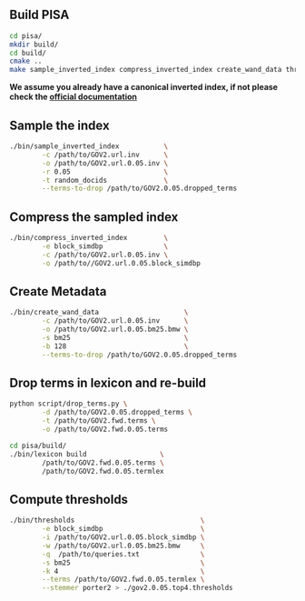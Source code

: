 ## Build PISA

```sh
cd pisa/
mkdir build/
cd build/
cmake ..
make sample_inverted_index compress_inverted_index create_wand_data thresholds lexicon
```

**We assume you already have a canonical inverted index, if not please check the [official documentation](https://pisa.readthedocs.io/)** 

## Sample the index
```sh
./bin/sample_inverted_index           \
        -c /path/to/GOV2.url.inv      \
        -o /path/to/GOV2.url.0.05.inv \
        -r 0.05                       \
        -t random_docids              \
        --terms-to-drop /path/to/GOV2.0.05.dropped_terms
```
## Compress the sampled index
```sh
./bin/compress_inverted_index         \
        -e block_simdbp               \
        -c /path/to/GOV2.url.0.05.inv \
        -o /path/to//GOV2.url.0.05.block_simdbp
```

## Create Metadata
```sh
./bin/create_wand_data                     \
        -c /path/to/GOV2.url.0.05.inv      \
        -o /path/to/GOV2.url.0.05.bm25.bmw \
        -s bm25                            \
        -b 128                             \
        --terms-to-drop /path/to/GOV2.0.05.dropped_terms
```

## Drop terms in lexicon and re-build

```sh
python script/drop_terms.py \
        -d /path/to/GOV2.0.05.dropped_terms \
        -t /path/to/GOV2.fwd.terms \
        -o /path/to/GOV2.fwd.0.05.terms
```

```sh
cd pisa/build/
./bin/lexicon build                  \
        /path/to/GOV2.fwd.0.05.terms \
        /path/to/GOV2.fwd.0.05.termlex
```

## Compute thresholds

```sh
./bin/thresholds                               \
        -e block_simdbp                        \
        -i /path/to/GOV2.url.0.05.block_simdbp \
        -w /path/to/GOV2.url.0.05.bm25.bmw     \
        -q  /path/to/queries.txt               \
        -s bm25                                \
        -k 4                                   \
        --terms /path/to/GOV2.fwd.0.05.termlex \
        --stemmer porter2 > ./gov2.0.05.top4.thresholds
```
